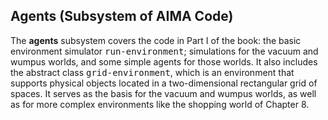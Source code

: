 ## Agents (Subsystem of AIMA Code)

[comment]: <> (Changed by: Peter Norvig, 30-Oct-1996)

The <b>agents</b> subsystem covers the code in Part I of the book: the
basic environment simulator <tt>run-environment</tt>; simulations for
the vacuum and wumpus worlds, and some simple agents for those worlds.
It also includes the abstract class <tt>grid-environment</tt>, which
is an environment that supports physical objects located in a
two-dimensional rectangular grid of spaces.  It serves as the basis
for the vacuum and wumpus worlds, as well as for more complex
environments like the shopping world of Chapter 8.
